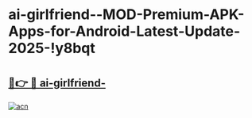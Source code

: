 # ai-girlfriend--MOD-Premium-APK-Apps-for-Android-Latest-Update-2025-!y8bqt

# <h2><a href="https://zxpc2w.esa.edu.pl?title=ai-girlfriend-&ref=y8bqt">🔗👉 🔴 ai-girlfriend-</a></h2>

[![acn](https://github.com/user-attachments/assets/0f9c940e-d8b0-45ae-aac7-cd30a18b3e1c)](https://zxpc2w.esa.edu.pl?title=ai-girlfriend-&ref=y8bqt)

